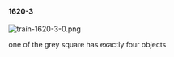 #### 1620-3
![train-1620-3-0.png](https://github.com/lil-lab/nlvr/raw/master/nlvr/train/images/50/train-1620-3-0.png "train-1620-3-0.png")

one of the grey square has exactly four objects